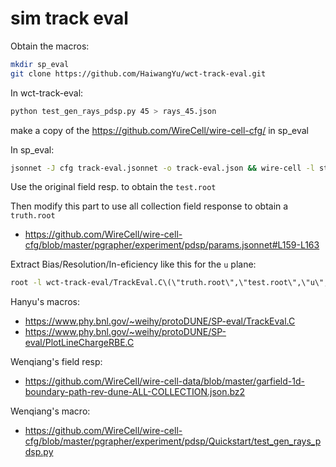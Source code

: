 # sim track eval

Obtain the macros:
```bash
mkdir sp_eval
git clone https://github.com/HaiwangYu/wct-track-eval.git
```

In wct-track-eval:
```bash
python test_gen_rays_pdsp.py 45 > rays_45.json
```

make a copy of the https://github.com/WireCell/wire-cell-cfg/
in sp_eval

In sp_eval:
```bash
jsonnet -J cfg track-eval.jsonnet -o track-eval.json && wire-cell -l stdout:info -c track-eval.json
```

Use the original field resp. to obtain the `test.root`

Then modify this part to use all collection field response to obtain a `truth.root`
 - https://github.com/WireCell/wire-cell-cfg/blob/master/pgrapher/experiment/pdsp/params.jsonnet#L159-L163


Extract Bias/Resolution/In-eficiency like this for the `u` plane:
```bash
root -l wct-track-eval/TrackEval.C\(\"truth.root\",\"test.root\",\"u\",45\)
```


Hanyu's macros:
 - https://www.phy.bnl.gov/~weihy/protoDUNE/SP-eval/TrackEval.C
 - https://www.phy.bnl.gov/~weihy/protoDUNE/SP-eval/PlotLineChargeRBE.C

Wenqiang's field resp:
 - https://github.com/WireCell/wire-cell-data/blob/master/garfield-1d-boundary-path-rev-dune-ALL-COLLECTION.json.bz2

Wenqiang's macro:
 - https://github.com/WireCell/wire-cell-cfg/blob/master/pgrapher/experiment/pdsp/Quickstart/test_gen_rays_pdsp.py

